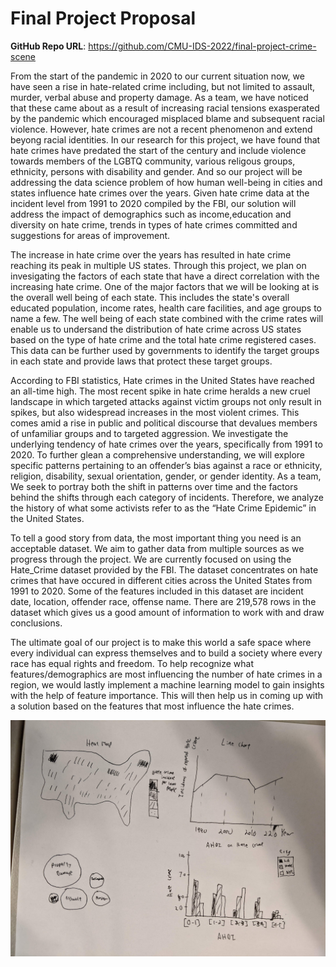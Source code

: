 # Final Project Proposal

**GitHub Repo URL**: https://github.com/CMU-IDS-2022/final-project-crime-scene

From the start of the pandemic in 2020 to our current situation now, we have seen a rise in hate-related crime
including, but not limited to assault, murder, verbal abuse and property damage. As a team, we have noticed that these came about as a result of increasing racial tensions exasperated by the pandemic which encouraged misplaced blame and subsequent racial violence. However, hate crimes are not a recent phenomenon and extend beyong racial identities. In our research for this project, we have found that hate crimes have predated the start of the century and include violence towards members of the LGBTQ community, various religous groups, ethnicity, persons with disability and gender. And so our project will be addressing the data science problem of how human well-being in cities and states influence hate crimes over the years. Given hate crime data at the incident level from 1991 to 2020 compiled by the FBI, our solution will address the impact of demographics such as income,education and diversity on hate crime, trends in types of hate crimes committed and suggestions for areas of improvement. 

The increase in hate crime over the years has resulted in hate crime reaching its peak in multiple US states. Through this project, we plan on invesigating the factors of each state that have a direct correlation with the increasing hate crime. One of the major factors that we will be looking at is the overall well being of each state. This includes the state's overall educated population, income rates, health care facilities, and age groups to name a few. The well being of each state combined with the crime rates will enable us to undersand the distribution of hate crime across US states based on the type of hate crime and the total hate crime registered cases. This data can be further used by governments to identify the target groups in each state and provide laws that protect these target groups.

According to FBI statistics, Hate crimes in the United States have reached an all-time high. The most recent spike in hate crime heralds a new cruel landscape in which targeted attacks against victim groups not only result in spikes, but also widespread increases in the most violent crimes. This comes amid a rise in public and political discourse that devalues members of unfamiliar groups and to targeted aggression. We investigate the underlying tendency of hate crimes over the years, specifically from 1991 to 2020. To further glean a comprehensive understanding, we will explore specific patterns pertaining to an offender’s bias against a race or ethnicity, religion, disability, sexual orientation, gender, or gender identity. As a team, We seek to portray both the shift in patterns over time and the factors behind the shifts through each category of incidents. Therefore, we analyze the history of what some activists refer to as the “Hate Crime Epidemic” in the United States.

To tell a good story from data, the most important thing you need is an acceptable dataset. We aim to gather data from multiple sources as we progress through the project. We are currently focused on using the Hate_Crime dataset provided by the FBI. The dataset concentrates on hate crimes that have occured in different cities across the United States from 1991 to 2020.
Some of the features included in this dataset are incident date, location, offender race, offense name. There are 219,578 rows in the dataset which gives us a good amount of information to work with and draw conclusions.

The ultimate goal of our project is to make this world a safe space where every individual can express themselves and to build a society where every race has equal rights and freedom. To help recognize what features/demographics are most influencing the number of hate crimes in a region, we would lastly implement a machine learning model to gain insights with the help of feature importance. This will then help us in coming up with a solution based on the features that most influence the hate crimes.

![rough sketch of potential ideas to show data](rough_sketches_proposal.jpg)
